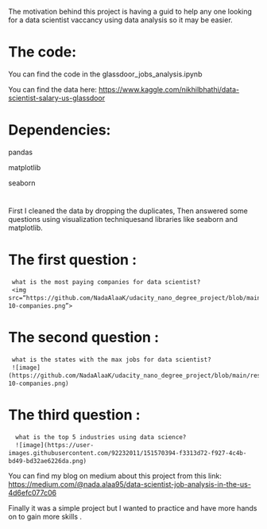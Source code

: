 The motivation behind this project is having a guid to help any one looking for a data scientist vaccancy using data analysis so it may be easier.
# The code:
You can find the code in the glassdoor_jobs_analysis.ipynb

You can find the data here: 
                  https://www.kaggle.com/nikhilbhathi/data-scientist-salary-us-glassdoor

# Dependencies:
  pandas
  
  matplotlib
  
  seaborn
#  
First I cleaned the data by dropping the duplicates, Then answered some questions using visualization techniquesand libraries like seaborn and matplotlib.
  # The first question : 
     what is the most paying companies for data scientist?
     <img src=“https://github.com/NadaAlaaK/udacity_nano_degree_project/blob/main/results/top-10-companies.png”>
   # The second question : 
     what is the states with the max jobs for data scientist?
     ![image](https://github.com/NadaAlaaK/udacity_nano_degree_project/blob/main/results/top-10-companies.png)

  # The third question : 
      what is the top 5 industries using data science?
      ![image](https://user-images.githubusercontent.com/92232011/151570394-f3313d72-f927-4c4b-bd49-bd32ae6226da.png)

      
 You can find my blog on medium about this project from this link:
                 https://medium.com/@nada.alaa95/data-scientist-job-analysis-in-the-us-4d6efc077c06
  
Finally it was a simple project but I wanted to practice and have more hands on to gain more skills .

